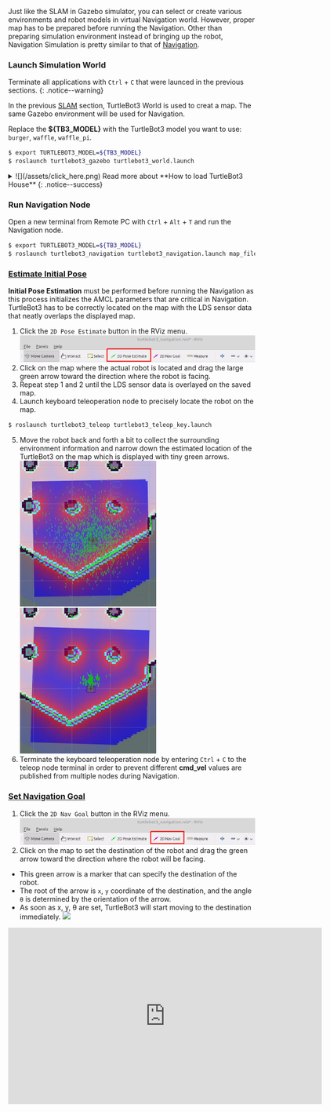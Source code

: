
Just like the SLAM in Gazebo simulator, you can select or create various environments and robot models in virtual Navigation world. However, proper map has to be prepared before running the Navigation. Other than preparing simulation environment instead of bringing up the robot, Navigation Simulation is pretty similar to that of [Navigation][navigation].  

### Launch Simulation World

Terminate all applications with `Ctrl` + `C` that were launced in the previous sections.
{: .notice--warning}

In the previous [SLAM][slam] section, TurtleBot3 World is used to creat a map. The same Gazebo environment will be used for Navigation.

Replace the **${TB3_MODEL}** with the TurtleBot3 model you want to use: `burger`, `waffle`, `waffle_pi`.

```bash
$ export TURTLEBOT3_MODEL=${TB3_MODEL}
$ roslaunch turtlebot3_gazebo turtlebot3_world.launch
```

<details>
<summary id="summary_for_foreins" style="outline: inherit;">
![](/assets/click_here.png) Read more about **How to load TurtleBot3 House**
{: .notice--success}
</summary>
```bash
$ export TURTLEBOT3_MODEL=${TB3_MODEL}
$ roslaunch turtlebot3_gazebo turtlebot3_house.launch
```
</details>

### Run Navigation Node 
Open a new terminal from Remote PC with `Ctrl` + `Alt` + `T` and run the Navigation node. 

```bash
$ export TURTLEBOT3_MODEL=${TB3_MODEL}
$ roslaunch turtlebot3_navigation turtlebot3_navigation.launch map_file:=$HOME/map.yaml
```

### [Estimate Initial Pose](#estimate-initial-pose)

**Initial Pose Estimation** must be performed before running the Navigation as this process initializes the AMCL parameters that are critical in Navigation. TurtleBot3 has to be correctly located on the map with the LDS sensor data that neatly overlaps the displayed map.

1. Click the `2D Pose Estimate` button in the RViz menu.
  ![](/assets/images/platform/turtlebot3/navigation/2d_pose_button.png)
2. Click on the map where the actual robot is located and drag the large green arrow toward the direction where the robot is facing.
3. Repeat step 1 and 2 until the LDS sensor data is overlayed on the saved map. 
4. Launch keyboard teleoperation node to precisely locate the robot on the map.
  ```bash
$ roslaunch turtlebot3_teleop turtlebot3_teleop_key.launch
  ```
5. Move the robot back and forth a bit to collect the surrounding environment information and narrow down the estimated location of the TurtleBot3 on the map which is displayed with tiny green arrows.  
![](/assets/images/platform/turtlebot3/navigation/tb3_amcl_particle_01.png)
![](/assets/images/platform/turtlebot3/navigation/tb3_amcl_particle_02.png)
6. Terminate the keyboard teleoperation node by entering `Ctrl` + `C` to the teleop node terminal in order to prevent different **cmd_vel** values are published from multiple nodes during Navigation.


### [Set Navigation Goal](#set-navigation-goal)

1. Click the `2D Nav Goal` button in the RViz menu.  
  ![](/assets/images/platform/turtlebot3/navigation/2d_nav_goal_button.png)
2. Click on the map to set the destination of the robot and drag the green arrow toward the direction where the robot will be facing. 
  - This green arrow is a marker that can specify the destination of the robot. 
  - The root of the arrow is `x`, `y` coordinate of the destination, and the angle `θ` is determined by the orientation of the arrow.
  - As soon as x, y, &theta; are set, TurtleBot3 will start moving to the destination immediately.
  ![](/assets/images/platform/turtlebot3/navigation/2d_nav_goal.png)

<iframe width="640" height="360" src="https://www.youtube.com/embed/VYlMywwYALU" frameborder="0" allowfullscreen></iframe>

[slam]: /docs/en/platform/turtlebot3/slam/#slam
[navigation]: /docs/en/platform/turtlebot3/navigation/#navigation
